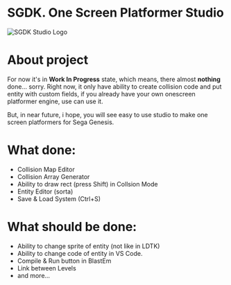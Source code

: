 # SGDK. One Screen Platformer Studio

![SGDK Studio Logo](https://github.com/bolon667/SGDK_OneScreenPlatformerStudio/blob/main/readMe/sgdk_studio_github_pic.png)

# About project

For now it's in **Work In Progress** state, which means, there almost **nothing** done... sorry. Right now, it only have ability to create collision code and put entity with custom fields, if you already have your own onescreen platformer engine, use can use it.

But, in near future, i hope, you will see easy to use studio to make one screen platformers for Sega Genesis.

# What done:

- Collision Map Editor
- Collision Array Generator
- Ability to draw rect (press Shift) in Collsion Mode
- Entity Editor (sorta)
- Save & Load System (Ctrl+S)

# What should be done:

- Ability to change sprite of entity (not like in LDTK)
- Ability to change code of entity in VS Code.
- Compile & Run button in BlastEm
- Link between Levels
- and more...
